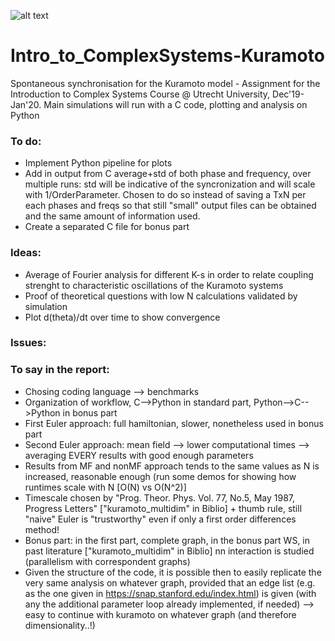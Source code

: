 ![alt text](https://sites.lsa.umich.edu/ksmoore/wp-content/uploads/sites/630/2018/06/TacomaNarrows.jpg)

# Intro_to_ComplexSystems-Kuramoto
Spontaneous synchronisation for the Kuramoto model - Assignment for the Introduction to Complex Systems Course @ Utrecht University, Dec'19-Jan'20. Main simulations will run with a C code, plotting and analysis on Python

### To do:
  - Implement Python pipeline for plots
  - Add in output from C average+std of both phase and frequency, over multiple runs: std will be indicative of the syncronization and will scale with 1/OrderParameter. Chosen to do so instead of saving a TxN per each phases and freqs so that still "small" output files can be obtained and the same amount of information used.
  - Create a separated C file for bonus part

### Ideas:
  - Average of Fourier analysis for different K-s in order to relate coupling strenght to characteristic oscillations of the Kuramoto systems 
  - Proof of theoretical questions with low N calculations validated by simulation
  - Plot d(theta)/dt over time to show convergence
  
### Issues:

### To say in the report:
  - Chosing coding language --> benchmarks
  - Organization of workflow, C-->Python in standard part, Python-->C-->Python in bonus part
  - First Euler approach: full hamiltonian, slower, nonetheless used in bonus part
  - Second Euler approach: mean field --> lower computational times --> averaging EVERY results with good enough parameters 
  - Results from MF and nonMF approach tends to the same values as N is increased, reasonable enough (run some demos for showing how runtimes scale with N [O(N) vs O(N^2)]
  - Timescale chosen by "Prog. Theor. Phys. Vol. 77, No.5, May 1987, Progress Letters" ["kuramoto_multidim" in Biblio] + thumb rule, still "naive" Euler is "trustworthy" even if only a first order differences method!
  - Bonus part: in the first part, complete graph, in the bonus part WS, in past literature ["kuramoto_multidim" in Biblio] nn interaction is studied (parallelism with correspondent graphs) 
  - Given the structure of the code, it is possible then to easily replicate the very same analysis on whatever graph, provided that an edge list (e.g. as the one given in https://snap.stanford.edu/index.html) is given (with any the additional parameter loop already implemented, if needed) --> easy to continue with kuramoto on whatever graph (and therefore dimensionality..!)
